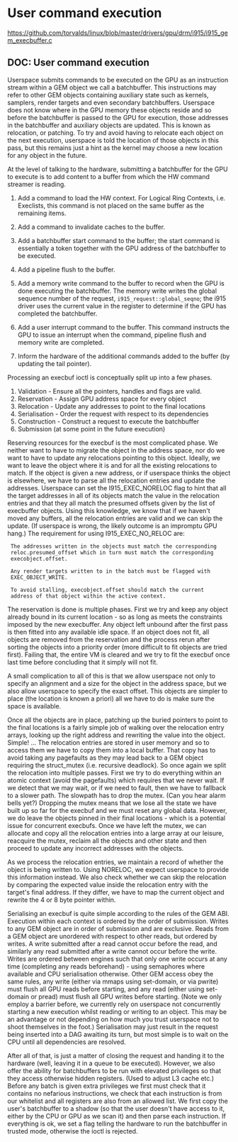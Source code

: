 # User command execution

https://github.com/torvalds/linux/blob/master/drivers/gpu/drm/i915/i915_gem_execbuffer.c

## DOC: User command execution

Userspace submits commands to be executed on the GPU as an instruction
stream within a GEM object we call a batchbuffer. This instructions may
refer to other GEM objects containing auxiliary state such as kernels,
samplers, render targets and even secondary batchbuffers. Userspace does
not know where in the GPU memory these objects reside and so before the
batchbuffer is passed to the GPU for execution, those addresses in the
batchbuffer and auxiliary objects are updated. This is known as relocation,
or patching. To try and avoid having to relocate each object on the next
execution, userspace is told the location of those objects in this pass,
but this remains just a hint as the kernel may choose a new location for
any object in the future.

At the level of talking to the hardware, submitting a batchbuffer for the
GPU to execute is to add content to a buffer from which the HW
command streamer is reading.

1. Add a command to load the HW context. For Logical Ring Contexts, i.e.
   Execlists, this command is not placed on the same buffer as the
   remaining items.

2. Add a command to invalidate caches to the buffer.

3. Add a batchbuffer start command to the buffer; the start command is
   essentially a token together with the GPU address of the batchbuffer
   to be executed.

4. Add a pipeline flush to the buffer.

5. Add a memory write command to the buffer to record when the GPU
   is done executing the batchbuffer. The memory write writes the
   global sequence number of the request, ``i915_request::global_seqno``;
   the i915 driver uses the current value in the register to determine
   if the GPU has completed the batchbuffer.

6. Add a user interrupt command to the buffer. This command instructs
   the GPU to issue an interrupt when the command, pipeline flush and
   memory write are completed.

7. Inform the hardware of the additional commands added to the buffer
   (by updating the tail pointer).

Processing an execbuf ioctl is conceptually split up into a few phases.

1. Validation - Ensure all the pointers, handles and flags are valid.
2. Reservation - Assign GPU address space for every object
3. Relocation - Update any addresses to point to the final locations
4. Serialisation - Order the request with respect to its dependencies
5. Construction - Construct a request to execute the batchbuffer
6. Submission (at some point in the future execution)

Reserving resources for the execbuf is the most complicated phase. We
neither want to have to migrate the object in the address space, nor do
we want to have to update any relocations pointing to this object. Ideally,
we want to leave the object where it is and for all the existing relocations
to match. If the object is given a new address, or if userspace thinks the
object is elsewhere, we have to parse all the relocation entries and update
the addresses. Userspace can set the I915_EXEC_NORELOC flag to hint that
all the target addresses in all of its objects match the value in the
relocation entries and that they all match the presumed offsets given by the
list of execbuffer objects. Using this knowledge, we know that if we haven't
moved any buffers, all the relocation entries are valid and we can skip
the update. (If userspace is wrong, the likely outcome is an impromptu GPU
hang.) The requirement for using I915_EXEC_NO_RELOC are:

     The addresses written in the objects must match the corresponding
     reloc.presumed_offset which in turn must match the corresponding
     execobject.offset.

     Any render targets written to in the batch must be flagged with
     EXEC_OBJECT_WRITE.

     To avoid stalling, execobject.offset should match the current
     address of that object within the active context.

The reservation is done is multiple phases. First we try and keep any
object already bound in its current location - so as long as meets the
constraints imposed by the new execbuffer. Any object left unbound after the
first pass is then fitted into any available idle space. If an object does
not fit, all objects are removed from the reservation and the process rerun
after sorting the objects into a priority order (more difficult to fit
objects are tried first). Failing that, the entire VM is cleared and we try
to fit the execbuf once last time before concluding that it simply will not
fit.

A small complication to all of this is that we allow userspace not only to
specify an alignment and a size for the object in the address space, but
we also allow userspace to specify the exact offset. This objects are
simpler to place (the location is known a priori) all we have to do is make
sure the space is available.

Once all the objects are in place, patching up the buried pointers to point
to the final locations is a fairly simple job of walking over the relocation
entry arrays, looking up the right address and rewriting the value into
the object. Simple! ... The relocation entries are stored in user memory
and so to access them we have to copy them into a local buffer. That copy
has to avoid taking any pagefaults as they may lead back to a GEM object
requiring the struct_mutex (i.e. recursive deadlock). So once again we split
the relocation into multiple passes. First we try to do everything within an
atomic context (avoid the pagefaults) which requires that we never wait. If
we detect that we may wait, or if we need to fault, then we have to fallback
to a slower path. The slowpath has to drop the mutex. (Can you hear alarm
bells yet?) Dropping the mutex means that we lose all the state we have
built up so far for the execbuf and we must reset any global data. However,
we do leave the objects pinned in their final locations - which is a
potential issue for concurrent execbufs. Once we have left the mutex, we can
allocate and copy all the relocation entries into a large array at our
leisure, reacquire the mutex, reclaim all the objects and other state and
then proceed to update any incorrect addresses with the objects.

As we process the relocation entries, we maintain a record of whether the
object is being written to. Using NORELOC, we expect userspace to provide
this information instead. We also check whether we can skip the relocation
by comparing the expected value inside the relocation entry with the target's
final address. If they differ, we have to map the current object and rewrite
the 4 or 8 byte pointer within.

Serialising an execbuf is quite simple according to the rules of the GEM
ABI. Execution within each context is ordered by the order of submission.
Writes to any GEM object are in order of submission and are exclusive. Reads
from a GEM object are unordered with respect to other reads, but ordered by
writes. A write submitted after a read cannot occur before the read, and
similarly any read submitted after a write cannot occur before the write.
Writes are ordered between engines such that only one write occurs at any
time (completing any reads beforehand) - using semaphores where available
and CPU serialisation otherwise. Other GEM access obey the same rules, any
write (either via mmaps using set-domain, or via pwrite) must flush all GPU
reads before starting, and any read (either using set-domain or pread) must
flush all GPU writes before starting. (Note we only employ a barrier before,
we currently rely on userspace not concurrently starting a new execution
whilst reading or writing to an object. This may be an advantage or not
depending on how much you trust userspace not to shoot themselves in the
foot.) Serialisation may just result in the request being inserted into
a DAG awaiting its turn, but most simple is to wait on the CPU until
all dependencies are resolved.

After all of that, is just a matter of closing the request and handing it to
the hardware (well, leaving it in a queue to be executed). However, we also
offer the ability for batchbuffers to be run with elevated privileges so
that they access otherwise hidden registers. (Used to adjust L3 cache etc.)
Before any batch is given extra privileges we first must check that it
contains no nefarious instructions, we check that each instruction is from
our whitelist and all registers are also from an allowed list. We first
copy the user's batchbuffer to a shadow (so that the user doesn't have
access to it, either by the CPU or GPU as we scan it) and then parse each
instruction. If everything is ok, we set a flag telling the hardware to run
the batchbuffer in trusted mode, otherwise the ioctl is rejected.
